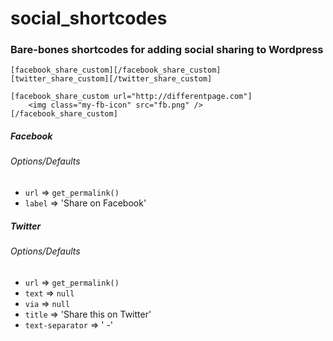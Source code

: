 # social_shortcodes
### Bare-bones shortcodes for adding social sharing to Wordpress

```
[facebook_share_custom][/facebook_share_custom]
[twitter_share_custom][/twitter_share_custom]

[facebook_share_custom url="http://differentpage.com"]
    <img class="my-fb-icon" src="fb.png" />
[/facebook_share_custom]
```

##### Facebook

###### Options/Defaults
- `url` => `get_permalink()`
- `label` => 'Share on Facebook'

##### Twitter

###### Options/Defaults
- `url` => `get_permalink()`
- `text` => `null`
- `via` => `null`
- `title` => 'Share this on Twitter'
- `text-separator` => ' -'